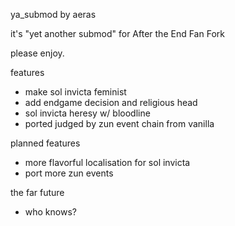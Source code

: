 ya_submod by aeras

it's "yet another submod" for After the End Fan Fork

please enjoy.

features
- make sol invicta feminist
- add endgame decision and religious head
- sol invicta heresy w/ bloodline
- ported judged by zun event chain from vanilla

planned features
- more flavorful localisation for sol invicta
- port more zun events

the far future
- who knows?

